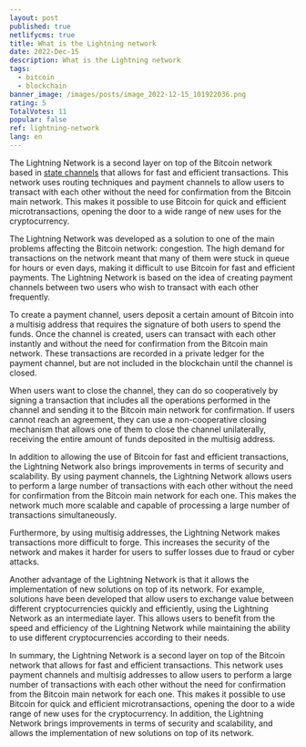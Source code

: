 ```yaml
---
layout: post
published: true
netlifycms: true
title: What is the Lightning network
date: 2022-Dec-15
description: What is the Lightning network
tags:
  - bitcoin
  - blockchain
banner_image: /images/posts/image_2022-12-15_101922036.png
rating: 5
TotalVotes: 11
popular: false
ref: lightning-network
lang: en
---
```

The Lightning Network is a second layer on top of the Bitcoin network based in [state channels](https://criptomo.com/what-are-state-channels/) that allows for fast and efficient transactions. This network uses routing techniques and payment channels to allow users to transact with each other without the need for confirmation from the Bitcoin main network. This makes it possible to use Bitcoin for quick and efficient microtransactions, opening the door to a wide range of new uses for the cryptocurrency.

The Lightning Network was developed as a solution to one of the main problems affecting the Bitcoin network: congestion. The high demand for transactions on the network meant that many of them were stuck in queue for hours or even days, making it difficult to use Bitcoin for fast and efficient payments. The Lightning Network is based on the idea of creating payment channels between two users who wish to transact with each other frequently.

To create a payment channel, users deposit a certain amount of Bitcoin into a multisig address that requires the signature of both users to spend the funds. Once the channel is created, users can transact with each other instantly and without the need for confirmation from the Bitcoin main network. These transactions are recorded in a private ledger for the payment channel, but are not included in the blockchain until the channel is closed.

When users want to close the channel, they can do so cooperatively by signing a transaction that includes all the operations performed in the channel and sending it to the Bitcoin main network for confirmation. If users cannot reach an agreement, they can use a non-cooperative closing mechanism that allows one of them to close the channel unilaterally, receiving the entire amount of funds deposited in the multisig address.

In addition to allowing the use of Bitcoin for fast and efficient transactions, the Lightning Network also brings improvements in terms of security and scalability. By using payment channels, the Lightning Network allows users to perform a large number of transactions with each other without the need for confirmation from the Bitcoin main network for each one. This makes the network much more scalable and capable of processing a large number of transactions simultaneously.

Furthermore, by using multisig addresses, the Lightning Network makes transactions more difficult to forge. This increases the security of the network and makes it harder for users to suffer losses due to fraud or cyber attacks.

Another advantage of the Lightning Network is that it allows the implementation of new solutions on top of its network. For example, solutions have been developed that allow users to exchange value between different cryptocurrencies quickly and efficiently, using the Lightning Network as an intermediate layer. This allows users to benefit from the speed and efficiency of the Lightning Network while maintaining the ability to use different cryptocurrencies according to their needs.

In summary, the Lightning Network is a second layer on top of the Bitcoin network that allows for fast and efficient transactions. This network uses payment channels and multisig addresses to allow users to perform a large number of transactions with each other without the need for confirmation from the Bitcoin main network for each one. This makes it possible to use Bitcoin for quick and efficient microtransactions, opening the door to a wide range of new uses for the cryptocurrency. In addition, the Lightning Network brings improvements in terms of security and scalability, and allows the implementation of new solutions on top of its network.